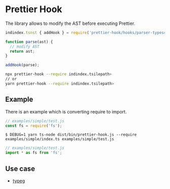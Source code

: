 # Prettier Hook

The library allows to modify the AST before executing Prettier.

```js
indindex.tsnst { addHook } = require('prettier-hook/hooks/parser-typescript');

function parse(ast) {
  // modify AST
  return ast;
}

addHook(parse);
```

```sh
npx prettier-hook --require indindex.tsilepath>
// or
yarn prettier-hook --require indindex.tsilepath>
```
## Example

There is an example which is converting require to import.

```js
// examples/simple/test.js
const fs = require('fs');
```

```
$ DEBUG=1 yarn ts-node dist/bin/prettier-hook.js --require examples/simple/index.ts examples/simple/test.js
```

```js
// examples/simple/test.js
import * as fs from 'fs';
```

## Use case

- [typeg](https://github.com/suguru03/typeg)

